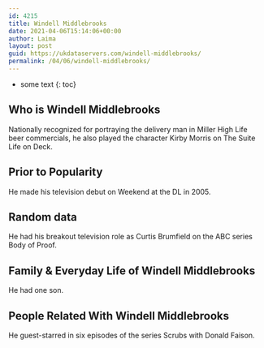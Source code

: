 ```yaml
---
id: 4215
title: Windell Middlebrooks
date: 2021-04-06T15:14:06+00:00
author: Laima
layout: post
guid: https://ukdataservers.com/windell-middlebrooks/
permalink: /04/06/windell-middlebrooks/
---
```


* some text
{: toc}


## Who is Windell Middlebrooks
                  
                  
                  
Nationally recognized for portraying the delivery man in Miller High Life beer commercials, he also played the character Kirby Morris on The Suite Life on Deck.
                  
              
            
              
            
                
                
                
## Prior to Popularity
                  
                  
                  
He made his television debut on Weekend at the DL in 2005.
                  
              
            
              
            
                
                
                
## Random data
                  
                  
                  
He had his breakout television role as Curtis Brumfield on the ABC series Body of Proof.
                  
              
            
              
            
                
                
                
## Family & Everyday Life of Windell Middlebrooks
                  
                  
                  
He had one son.
                  
              
            
              
            
                
                
                
## People Related With Windell Middlebrooks
                  
                  
                  
He guest-starred in six episodes of the series Scrubs with Donald Faison.
                  
              
            
              
            
                
              
            
              
              
            
            
              
            
          
          
          